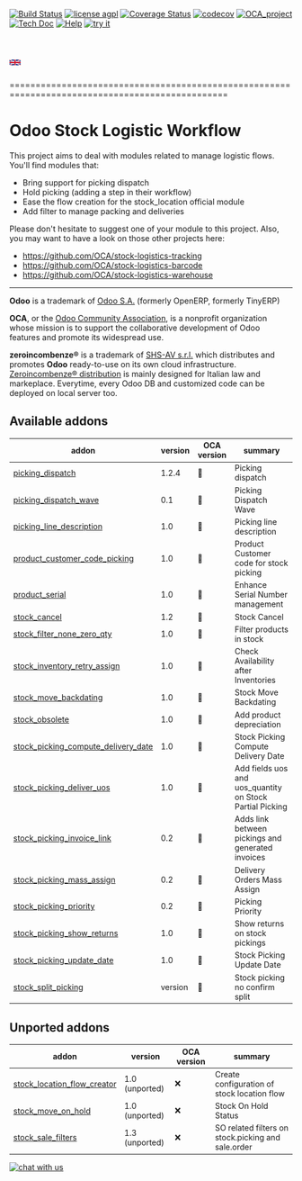 [![Build Status](https://travis-ci.org/zeroincombenze/stock-logistics-workflow.svg?branch=7.0)](https://travis-ci.org/zeroincombenze/stock-logistics-workflow)
[![license agpl](https://img.shields.io/badge/licence-AGPL--3-blue.svg)](http://www.gnu.org/licenses/agpl-3.0.html)
[![Coverage Status](https://coveralls.io/repos/github/zeroincombenze/stock-logistics-workflow/badge.svg?branch=7.0)](https://coveralls.io/github/zeroincombenze/stock-logistics-workflow?branch=7.0)
[![codecov](https://codecov.io/gh/zeroincombenze/stock-logistics-workflow/branch/7.0/graph/badge.svg)](https://codecov.io/gh/zeroincombenze/stock-logistics-workflow/branch/7.0)
[![OCA_project](http://www.zeroincombenze.it/wp-content/uploads/ci-ct/prd/button-oca-7.svg)](https://github.com/OCA/stock-logistics-workflow/tree/7.0)
[![Tech Doc](http://www.zeroincombenze.it/wp-content/uploads/ci-ct/prd/button-docs-7.svg)](http://wiki.zeroincombenze.org/en/Odoo/7.0/dev)
[![Help](http://www.zeroincombenze.it/wp-content/uploads/ci-ct/prd/button-help-7.svg)](http://wiki.zeroincombenze.org/en/Odoo/7.0/man/LO)
[![try it](http://www.zeroincombenze.it/wp-content/uploads/ci-ct/prd/button-try-it-7.svg)](http://erp7.zeroincombenze.it)


[![en](https://github.com/zeroincombenze/grymb/blob/master/flags/en_US.png)](https://www.facebook.com/groups/openerp.italia/)
================================================================================================
================================================================================================

Odoo Stock Logistic Workflow
============================

This project aims to deal with modules related to manage logistic flows. You'll find modules that:

 - Bring support for picking dispatch
 - Hold picking (adding a step in their workflow)
 - Ease the flow creation for the stock_location official module
 - Add filter to manage packing and deliveries

Please don't hesitate to suggest one of your module to this project. Also, you may want to have a look on those other projects here:

 - https://github.com/OCA/stock-logistics-tracking
 - https://github.com/OCA/stock-logistics-barcode
 - https://github.com/OCA/stock-logistics-warehouse

[//]: # (copyright)

----

**Odoo** is a trademark of [Odoo S.A.](https://www.odoo.com/) (formerly OpenERP, formerly TinyERP)

**OCA**, or the [Odoo Community Association](http://odoo-community.org/), is a nonprofit organization whose
mission is to support the collaborative development of Odoo features and
promote its widespread use.

**zeroincombenze®** is a trademark of [SHS-AV s.r.l.](http://www.shs-av.com/)
which distributes and promotes **Odoo** ready-to-use on its own cloud infrastructure.
[Zeroincombenze® distribution](http://wiki.zeroincombenze.org/en/Odoo)
is mainly designed for Italian law and markeplace.
Everytime, every Odoo DB and customized code can be deployed on local server too.

[//]: # (end copyright)
[//]: # (addons)


Available addons
----------------
addon | version | OCA version | summary
--- | --- | --- | ---
[picking_dispatch](picking_dispatch/) | 1.2.4 | :repeat: | Picking dispatch
[picking_dispatch_wave](picking_dispatch_wave/) | 0.1 | :repeat: | Picking Dispatch Wave
[picking_line_description](picking_line_description/) | 1.0 | :repeat: | Picking line description
[product_customer_code_picking](product_customer_code_picking/) | 1.0 | :repeat: | Product Customer code for stock picking
[product_serial](product_serial/) | 1.0 | :repeat: | Enhance Serial Number management
[stock_cancel](stock_cancel/) | 1.2 | :repeat: | Stock Cancel
[stock_filter_none_zero_qty](stock_filter_none_zero_qty/) | 1.0 | :repeat: | Filter products in stock
[stock_inventory_retry_assign](stock_inventory_retry_assign/) | 1.0 | :repeat: | Check Availability after Inventories
[stock_move_backdating](stock_move_backdating/) | 1.0 | :repeat: | Stock Move Backdating
[stock_obsolete](stock_obsolete/) | 1.0 | :repeat: | Add product depreciation
[stock_picking_compute_delivery_date](stock_picking_compute_delivery_date/) | 1.0 | :repeat: | Stock Picking Compute Delivery Date
[stock_picking_deliver_uos](stock_picking_deliver_uos/) | 1.0 | :repeat: | Add fields uos and uos_quantity on Stock Partial Picking
[stock_picking_invoice_link](stock_picking_invoice_link/) | 0.2 | :repeat: | Adds link between pickings and generated invoices
[stock_picking_mass_assign](stock_picking_mass_assign/) | 0.2 | :repeat: | Delivery Orders Mass Assign
[stock_picking_priority](stock_picking_priority/) | 0.2 | :repeat: | Picking Priority
[stock_picking_show_returns](stock_picking_show_returns/) | 1.0 | :repeat: | Show returns on stock pickings
[stock_picking_update_date](stock_picking_update_date/) | 1.0 | :repeat: | Stock Picking Update Date
[stock_split_picking](stock_split_picking/) | version | :repeat: | Stock picking no confirm split


Unported addons
---------------
addon | version | OCA version | summary
--- | --- | --- | ---
[stock_location_flow_creator](__unported__/stock_location_flow_creator/) | 1.0 (unported) | :x: | Create configuration of stock location flow
[stock_move_on_hold](__unported__/stock_move_on_hold/) | 1.0 (unported) | :x: | Stock On Hold Status
[stock_sale_filters](__unported__/stock_sale_filters/) | 1.3 (unported) | :x: | SO related filters on stock.picking and sale.order

[//]: # (end addons)

[![chat with us](https://www.shs-av.com/wp-content/chat_with_us.gif)](https://tawk.to/85d4f6e06e68dd4e358797643fe5ee67540e408b)
